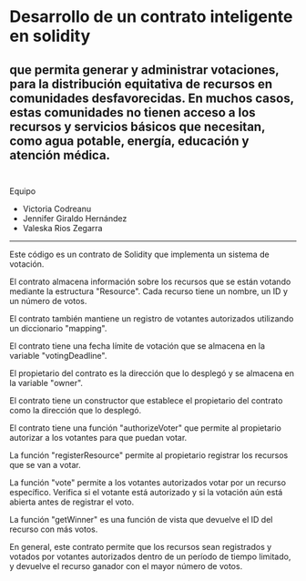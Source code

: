 # Desarrollo de un contrato inteligente en solidity 
## que permita generar y administrar votaciones, para la distribución equitativa de recursos en comunidades desfavorecidas. En muchos casos, estas comunidades no tienen acceso a los recursos y servicios básicos que necesitan, como agua potable, energía, educación y atención médica. <br><br>

Equipo
* Victoria Codreanu<br>
* Jennifer Giraldo Hernández<br>
* Valeska Rios Zegarra<br>
<hr>

Este código es un contrato de Solidity que implementa un sistema de votación.

El contrato almacena información sobre los recursos que se están votando mediante la estructura "Resource". Cada recurso tiene un nombre, un ID y un número de votos.

El contrato también mantiene un registro de votantes autorizados utilizando un diccionario "mapping".

El contrato tiene una fecha límite de votación que se almacena en la variable "votingDeadline".

El propietario del contrato es la dirección que lo desplegó y se almacena en la variable "owner".

El contrato tiene un constructor que establece el propietario del contrato como la dirección que lo desplegó.

El contrato tiene una función "authorizeVoter" que permite al propietario autorizar a los votantes para que puedan votar.

La función "registerResource" permite al propietario registrar los recursos que se van a votar.

La función "vote" permite a los votantes autorizados votar por un recurso específico. Verifica si el votante está autorizado y si la votación aún está abierta antes de registrar el voto.

La función "getWinner" es una función de vista que devuelve el ID del recurso con más votos.

En general, este contrato permite que los recursos sean registrados y votados por votantes autorizados dentro de un período de tiempo limitado, y devuelve el recurso ganador con el mayor número de votos.
